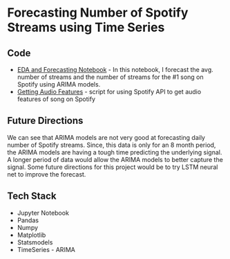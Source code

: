 # Forecasting Number of Spotify Streams using Time Series

## Code
* [EDA and Forecasting Notebook](https://github.com/maxgrossenbacher/kaggle_spotify/blob/master/src/Spotify_Time_Series.ipynb) - In this notebook, I forecast the avg. number of streams and the number of streams for the #1 song on Spotify using ARIMA models.
* [Getting Audio Features](https://github.com/maxgrossenbacher/kaggle_spotify/blob/master/src/spotify_data_collection.py) - script for using Spotify API to get audio features of song on Spotify  

## Future Directions
We can see that ARIMA models are not very good at forecasting daily number of Spotify streams. Since, this data is only for an 8 month period, the ARIMA models are having a tough time predicting the underlying signal. A longer period of data would allow the ARIMA models to better capture the signal. Some future directions for this project would be to try LSTM neural net to improve the forecast.

## Tech Stack
* Jupyter Notebook
* Pandas
* Numpy
* Matplotlib
* Statsmodels
* TimeSeries - ARIMA

